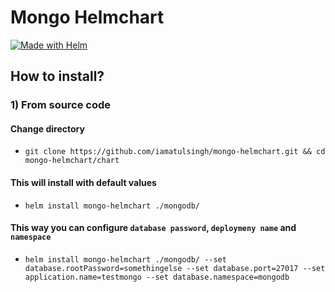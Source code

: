 # Mongo Helmchart

[![Made with Helm](https://img.shields.io/badge/Made%20with-HELM-orange?style=for-the-badge&logo=helm)](https://helm.sh/)

## How to install?

 ###  1) From source code
 
  ####  Change directory
  * `git clone https://github.com/iamatulsingh/mongo-helmchart.git && cd mongo-helmchart/chart`

  ####  This will install with default values
  * `helm install mongo-helmchart ./mongodb/`

  ####  This way you can configure `database password`, `deploymeny name` and `namespace`
  * `helm install mongo-helmchart ./mongodb/ --set database.rootPassword=somethingelse --set database.port=27017 --set application.name=testmongo --set database.namespace=mongodb`
